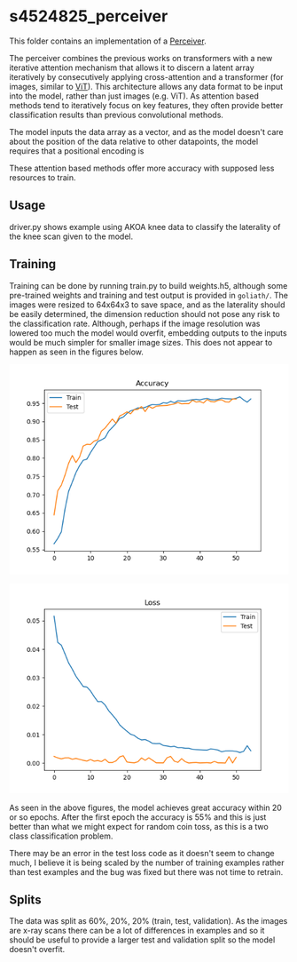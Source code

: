 # s4524825_perceiver

This folder contains an implementation of a [Perceiver](https://arxiv.org/pdf/2103.03206.pdf).

The perceiver combines the previous works on transformers 
with a new iterative attention mechanism that allows it to discern a latent array iteratively by consecutively applying cross-attention and a transformer (for images, similar to [ViT](https://arxiv.org/abs/2010.11929)). This architecture allows any data 
format to be input into the model, rather than just images (e.g. ViT). 
As attention based methods tend to iteratively focus on key features, they often provide better classification results than previous convolutional methods. 

The model inputs the data array as a vector, and as the model doesn't care about the position of the data relative to other datapoints, the model requires that a positional encoding is 

These attention based methods offer more accuracy with supposed less resources to train.

## Usage

driver.py shows example using AKOA knee data to classify the 
laterality of the knee scan given to the model. 

## Training

Training can be done by running train.py to build weights.h5, although some pre-trained weights and training and test output is provided in 
`goliath/`. The images were resized to 64x64x3 to save space, and as the laterality should be easily determined, the dimension reduction 
should not pose any risk to the classification rate. Although, perhaps if the image resolution was lowered too much the model would overfit, 
embedding outputs to the inputs would be much simpler for smaller image sizes. This does not appear to happen as seen in the figures below.  

![Accuracy Plot](acc_.png "Accuracy Plot")

![Loss Plot](loss_.png "Loss Plot")

As seen in the above figures, the model achieves great accuracy within 20 or so epochs. After the first epoch the accuracy is 55% and this is just better than what we might expect for random coin toss, as this is a two class classification problem. 

There may be an error in the test loss code as it doesn't seem to change much, I believe it is being scaled by the number of training examples rather than test examples and the bug was fixed but there was not time to retrain.

## Splits 
The data was split as 60%, 20%, 20% (train, test, validation). As the images are x-ray scans there can be a lot of differences in examples and so it should be useful to provide a larger test and validation split so the model doesn't overfit. 